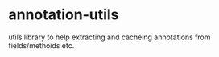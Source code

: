 annotation-utils
================

utils library to help extracting and cacheing annotations from fields/methoids etc.
